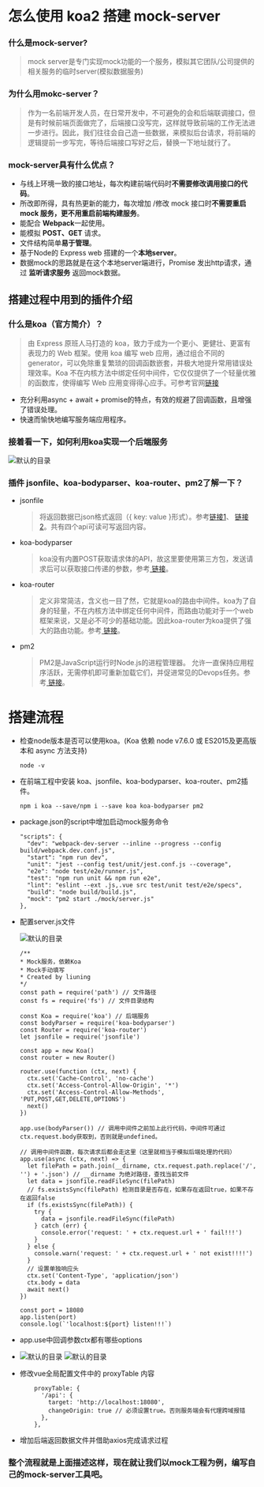 # 怎么使用 koa2 搭建 mock-server


### 什么是mock-server?
> mock server是专门实现mock功能的一个服务，模拟其它团队/公司提供的相关服务的临时server(模拟数据服务)

### 为什么用mokc-server？
> 作为一名前端开发人员，在日常开发中，不可避免的会和后端联调接口，但是有时候前端页面做完了，后端接口没写完，这样就导致前端的工作无法进一步进行。因此，我们往往会自己造一些数据，来模拟后台请求，将前端的逻辑提前一步写完，等待后端接口写好之后，替换一下地址就行了。

### mock-server具有什么优点？
- 与线上环境一致的接口地址，每次构建前端代码时**不需要修改调用接口的代码**。
- 所改即所得，具有热更新的能力，每次增加 /修改 mock 接口时**不需要重启 mock 服务，更不用重启前端构建服务**。
- 能配合 **Webpack**一起使用。
- 能模拟 **POST、GET** 请求。
- 文件结构简单**易于管理**。
- 基于Node的 Express web 搭建的一个**本地server**。
- 数据mock的思路就是在这个本地server端进行，Promise 发出http请求，通过 **监听请求服务** 返回mock数据。


## 搭建过程中用到的插件介绍

###  什么是koa（官方简介）？
> 由 Express 原班人马打造的 koa，致力于成为一个更小、更健壮、更富有表现力的 Web 框架。使用 koa 编写 web 应用，通过组合不同的 generator，可以免除重复繁琐的回调函数嵌套，并极大地提升常用错误处理效率。Koa 不在内核方法中绑定任何中间件，它仅仅提供了一个轻量优雅的函数库，使得编写 Web 应用变得得心应手。可参考官网[链接][1]

  [1]: https://github.com/guo-yu/koa-guide

- 充分利用async + await + promise的特点，有效的规避了回调函数，且增强了错误处理。
- 快速而愉快地编写服务端应用程序。

### 接着看一下，如何利用koa实现一个后端服务
  ![默认的目录](../assets/img2.jpg)

 ### 插件 jsonfile、koa-bodyparser、koa-router、pm2了解一下？

 - jsonfile
    > 将返回数据已json格式返回（{ key: value }形式）。参考[链接1][1]、
    [链接2][2]。共有四个api可读可写返回内容。

  [1]: https://m.gxlcms.com/JavaScript-255473.html
  [2]: https://www.pudn.com/news/62d01b26040b80219296c0e9.html
 - koa-bodyparser
    > koa没有内置POST获取请求体的API，故这里要使用第三方包，发送请求后可以获取接口传递的参数，参考[ 链接][1]。

  [1]: https://www.jianshu.com/p/93ad4dcd4eab?u_atoken=6794df98-7a84-4a3c-b6e1-28a388863042&u_asession=01dGp0RhZBUobiMvEPHGv38BAGtK0YrIyb9-0s2ZDGw7TI47dFLe7DYT89ESaL7jPUX0KNBwm7Lovlpxjd_P_q4JsKWYrT3W_NKPr8w6oU7K8EskeXd8hnF2UDi3dMuRqanHmbkqVcEgdObpAroqY1_GBkFo3NEHBv0PZUm6pbxQU&u_asig=0505eyQvUZtlo6qZiZ3pbAbm47YU2Eruon1jYoJc7a_uqxn-o3Zmh3EGyqpQ67lC2XYMkpY3YTKJ-1NLYFQHEB6UoPoN_QRA6CEsT-n1pUR6J4uAbkSEic59f-kVyEvegnGsM26p-O_w5ey0WPQ06DOA2OJ09xr3PbKNcUhRGnNPX9JS7q8ZD7Xtz2Ly-b0kmuyAKRFSVJkkdwVUnyHAIJzS67CRJ66kHxILq913v5PxUA6ldj35r9j8X9gL20mNtL6xbSxAaWh9ph0bRUFW-6vO3h9VXwMyh6PgyDIVSG1W-p19Gz9E4fke4O4X1XFCNUPdP6HxyoHGw6I9ABYWNepnJv6Ykj6ttjJGx3d-oadgCosViMfT0E4l8xylT2fhwPmWspDxyAEEo4kbsryBKb9Q&u_aref=TVvzNViD%2F%2FO%2BdC0KAcl4zcDXXrQ%3D
 - koa-router
    > 定义非常简洁，含义也一目了然，它就是koa的路由中间件。koa为了自身的轻量，不在内核方法中绑定任何中间件，而路由功能对于一个web框架来说，又是必不可少的基础功能。因此koa-router为koa提供了强大的路由功能。参考[ 链接][1]。

  [1]: https://blog.csdn.net/qq_31967569/article/details/103784078
 - pm2
    > PM2是JavaScript运行时Node.js的进程管理器。 允许一直保持应用程序活跃，无需停机即可重新加载它们，并促进常见的Devops任务。参考[ 链接][1]。

  [1]: https://www.leixue.com/ask/what-is-pm2

# 搭建流程

- 检查node版本是否可以使用koa。(Koa 依赖 node v7.6.0 或 ES2015及更高版本和 async 方法支持)
  ```
  node -v
  ```

- 在前端工程中安装 koa、jsonfile、koa-bodyparser、koa-router、pm2插件。
  ```
  npm i koa --save/npm i --save koa koa-bodyparser pm2
  ```

- package.json的script中增加启动mock服务命令
  ```
  "scripts": {
    "dev": "webpack-dev-server --inline --progress --config build/webpack.dev.conf.js",
    "start": "npm run dev",
    "unit": "jest --config test/unit/jest.conf.js --coverage",
    "e2e": "node test/e2e/runner.js",
    "test": "npm run unit && npm run e2e",
    "lint": "eslint --ext .js,.vue src test/unit test/e2e/specs",
    "build": "node build/build.js",
    "mock": "pm2 start ./mock/server.js"
  },
  ```
- 配置server.js文件

  ![默认的目录](../assets/img1.jpg)


  ```
  /**
  * Mock服务，依赖Koa
  * Mock手动填写
  * Created by liuning
  */
  const path = require('path') // 文件路径
  const fs = require('fs') // 文件目录结构

  const Koa = require('koa') // 后端服务
  const bodyParser = require('koa-bodyparser')
  const Router = require('koa-router')
  let jsonfile = require('jsonfile')

  const app = new Koa()
  const router = new Router()

  router.use(function (ctx, next) {
    ctx.set('Cache-Control', 'no-cache')
    ctx.set('Access-Control-Allow-Origin', '*')
    ctx.set('Access-Control-Allow-Methods', 'PUT,POST,GET,DELETE,OPTIONS')
    next()
  })

  app.use(bodyParser()) // 调用中间件之前加上此行代码，中间件可通过ctx.request.body获取到，否则就是undefined。

  // 调用中间件函数，每次请求后都会走这里（这里就相当于模拟后端处理的代码）
  app.use(async (ctx, next) => {
    let filePath = path.join(__dirname, ctx.request.path.replace('/', '') + '.json') // __dirname 为绝对路径，查找当前文件
    let data = jsonfile.readFileSync(filePath)
    // fs.existsSync(filePath) 检测目录是否存在，如果存在返回true，如果不存在返回false
    if (fs.existsSync(filePath)) {
      try {
        data = jsonfile.readFileSync(filePath)
      } catch (err) {
        console.error('request: ' + ctx.request.url + ' fail!!!')
      }
    } else {
      console.warn('request: ' + ctx.request.url + ' not exist!!!!')
    }
    // 设置单独响应头
    ctx.set('Content-Type', 'application/json')
    ctx.body = data
    await next()
  })

  const port = 18080
  app.listen(port)
  console.log(`'localhost:${port} listen!!!`)
  ```

- app.use中回调参数ctx都有哪些options
-   ![默认的目录](../assets/img3.jpg) ![默认的目录](../assets/img4.jpg)


- 修改vue全局配置文件中的 proxyTable 内容

  ```
      proxyTable: {
        '/api': {
          target: 'http://localhost:18080',
          changeOrigin: true // 必须设置true。否则服务端会有代理跨域报错
        },
      },
  ```

- 增加后端返回数据文件并借助axios完成请求过程

### 整个流程就是上面描述这样，现在就让我们以mock工程为例，编写自己的mock-server工具吧。

